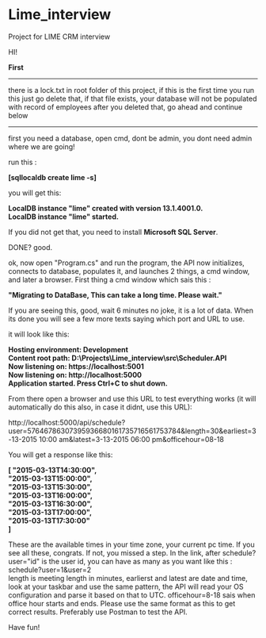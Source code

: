 # Lime_interview
Project for LIME CRM interview


HI!

**First**

********************************************************************************************************
there is a lock.txt in root folder of this project, if this is the first time you run this
just go delete that, if that file exists, your database will not be populated with record of employees
after you deleted that, go ahead and continue below
********************************************************************************************************


first you need a database, open cmd, dont be admin, you dont need admin where we are going!

run this :

**[sqllocaldb create lime -s]**

you will get this: 

**LocalDB instance "lime" created with version 13.1.4001.0.  
LocalDB instance "lime" started.**

If you did not get that, you need to install **Microsoft SQL Server**. 

DONE? good.


ok, now open "Program.cs" and run the program, the API now initializes, connects to database, 
populates it, and launches 2 things, a cmd window, and later a browser. First thing a cmd window which sais this :

**"Migrating to DataBase, This can take a long time. Please wait."**

If you are seeing this, good, wait 6 minutes no joke, it is a lot of data. When its done you will see a few more texts
saying which port and URL to use. 

it will look like this:

**Hosting environment: Development  
Content root path: D:\Projects\Lime_interview\src\Scheduler.API  
Now listening on: https://localhost:5001  
Now listening on: http://localhost:5000  
Application started. Press Ctrl+C to shut down.**

From there open a browser and use this URL to test everything works (it will automatically do this also, in case it didnt, use this URL):

http://localhost:5000/api/schedule?user=57646786307395936680161735716561753784&length=30&earliest=3-13-2015 10:00 am&latest=3-13-2015 06:00 pm&officehour=08-18

You will get a response like this:

**[
    "2015-03-13T14:30:00",  
    "2015-03-13T15:00:00",  
    "2015-03-13T15:30:00",  
    "2015-03-13T16:00:00",  
    "2015-03-13T16:30:00",  
    "2015-03-13T17:00:00",  
    "2015-03-13T17:30:00"  
]**

These are the available times in your time zone, your current pc time. If you see all these, congrats. If not, you missed a step.
In the link, after schedule?user="id" is the user id, you can have as many as you want like this :
schedule?user=1&user=2  
length is meeting length in minutes, earlierst and latest are date and time, look at your taskbar and use the same pattern, the API will read your OS configuration and parse it based on that to UTC. officehour=8-18 sais when office hour starts and ends. Please use the same format as this to get correct results. Preferably use Postman to test the API.

Have fun!
